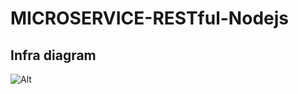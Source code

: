 # MICROSERVICE-RESTful-Nodejs

## Infra diagram

![Alt](https://github.com/tudtude/MICROSERVICE-RESTful-Nodejs/blob/master/Untitled%20Diagram.png)
